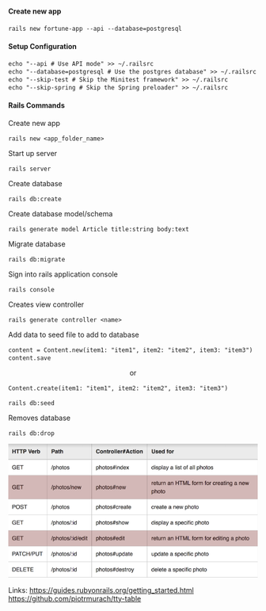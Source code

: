

#### Create new app
```
rails new fortune-app --api --database=postgresql
```
#### Setup Configuration
```
echo "--api # Use API mode" >> ~/.railsrc
echo "--database=postgresql # Use the postgres database" >> ~/.railsrc
echo "--skip-test # Skip the Minitest framework" >> ~/.railsrc
echo "--skip-spring # Skip the Spring preloader" >> ~/.railsrc
```
#### Rails Commands
Create new app
```
rails new <app_folder_name>
```
Start up server
```
rails server
```
Create database
```
rails db:create
```
Create database model/schema
```
rails generate model Article title:string body:text
```
Migrate database
```
rails db:migrate
```
Sign into rails application console
```
rails console
```
Creates view controller
```
rails generate controller <name>
```

Add data to seed file to add to database
```
content = Content.new(item1: "item1", item2: "item2", item3: "item3")
content.save
```
<p align="center">or</p>

```
Content.create(item1: "item1", item2: "item2", item3: "item3")
```
```
rails db:seed

```
Removes database
```
rails db:drop
```

<img src="../misc/requests.png">


Links:
https://guides.rubyonrails.org/getting_started.html
https://github.com/piotrmurach/tty-table
